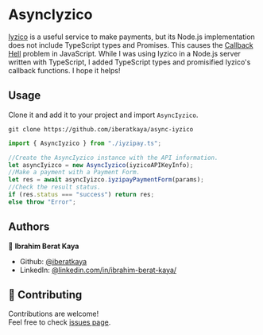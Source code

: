 # AsyncIyzico

[Iyzico](https://iyzico.com) is a useful service to make payments, but its Node.js implementation does not include TypeScript types and Promises. This causes the [Callback Hell](http://callbackhell.com/) problem in JavaScript. While I was using Iyzico in a Node.js server written with TypeScript, I added TypeScript types and promisified Iyzico's callback functions. I hope it helps!

## Usage

Clone it and add it to your project and import `AsyncIyzico`.

```console
git clone https://github.com/iberatkaya/async-iyzico
```

```javascript
import { AsyncIyzico } from "./iyzipay.ts";

//Create the AsyncIyzico instance with the API information.
let asyncIyizco = new AsyncIyzico(iyzicoAPIKeyInfo);
//Make a payment with a Payment Form.
let res = await asyncIyizco.iyzipayPaymentForm(params);
//Check the result status.
if (res.status === "success") return res;
else throw "Error";
```

## Authors

👤 **Ibrahim Berat Kaya**

- Github: [@iberatkaya](https://github.com/iberatkaya)
- LinkedIn: [@linkedin.com/in/ibrahim-berat-kaya/](https://linkedin.com/in/ibrahim-berat-kaya/)

## 🤝 Contributing

Contributions are welcome!<br />Feel free to check [issues page](https://github.com/iberatkaya/iyzico-node-types/issues).
